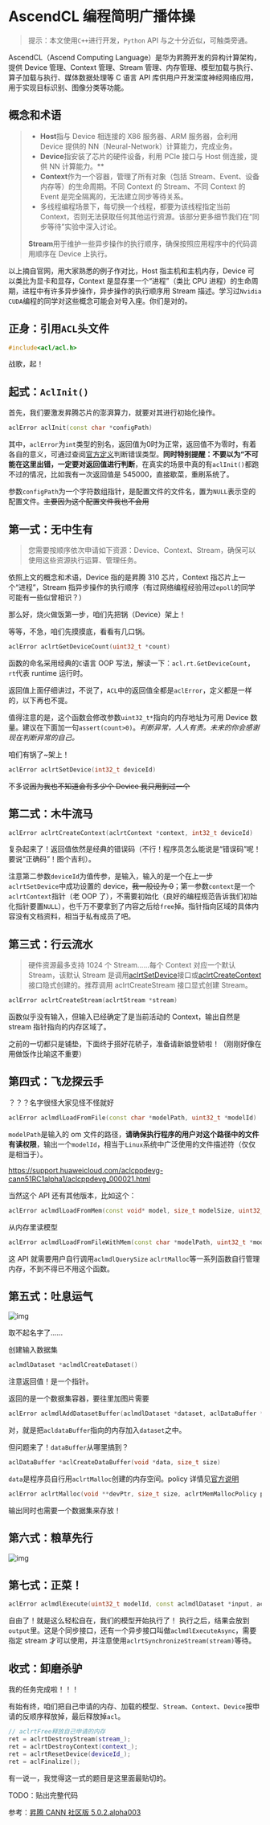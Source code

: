 # AscendCL 编程简明广播体操

> 提示：本文使用`C++`进行开发，`Python` API 与之十分近似，可触类旁通。

AscendCL（Ascend Computing Language）是华为昇腾开发的异构计算架构，提供 Device 管理、Context 管理、Stream 管理、内存管理、模型加载与执行、算子加载与执行、媒体数据处理等 C 语言 API 库供用户开发深度神经网络应用，用于实现目标识别、图像分类等功能。

## 概念和术语

> - **Host**指与 Device 相连接的 X86 服务器、ARM 服务器，会利用 Device 提供的 NN（Neural-Network）计算能力，完成业务。
> - **Device**指安装了芯片的硬件设备，利用 PCIe 接口与 Host 侧连接，提供 NN 计算能力。\*\*
> - **Context**作为一个容器，管理了所有对象（包括 Stream、Event、设备内存等）的生命周期。不同 Context 的 Stream、不同 Context 的 Event 是完全隔离的，无法建立同步等待关系。
> - 多线程编程场景下，每切换一个线程，都要为该线程指定当前 Context，否则无法获取任何其他运行资源。该部分更多细节我们在“同步等待”实验中深入讨论。
>
> **Stream**用于维护一些异步操作的执行顺序，确保按照应用程序中的代码调用顺序在 Device 上执行。

以上摘自官网，用大家熟悉的例子作对比，Host 指主机和主机内存，Device 可以类比为显卡和显存，Context 是显存里一个“进程”（类比 CPU 进程）的生命周期，进程中有许多异步操作，异步操作的执行顺序用 Stream 描述。学习过`Nvidia CUDA`编程的同学对这些概念可能会对号入座。你们是对的。

## 正身：引用`ACL`头文件

```cpp
#include<acl/acl.h>
```

战歌，起！

## 起式：`AclInit()`

首先，我们要激发昇腾芯片的澎湃算力，就要对其进行初始化操作。

```cpp
aclError aclInit(const char *configPath)
```

其中，`aclError`为`int`类型的别名，返回值为$0$时为正常，返回值不为零时，有着各自的意义，可通过查阅[官方定义](https://support.huaweicloud.com/devg-cpp-Atlas200DK202/atlasapi_07_0217.html)判断错误类型。**同时特别提醒：不要以为“不可能在这里出错，一定要对返回值进行判断**，在真实的场景中真的有`aclInit()`都跑不过的情况，比如我有一次返回值是 545000，直接歇菜，重刷系统了。

参数`configPath`为一个字符数组指针，是配置文件的文件名，置为`NULL`表示空的配置文件。~~主要因为这个配置文件我也不会用~~

## 第一式：无中生有

> 您需要按顺序依次申请如下资源：Device、Context、Stream，确保可以使用这些资源执行运算、管理任务。

依照上文的概念和术语，Device 指的是昇腾 310 芯片，Context 指芯片上一个“进程”，Stream 指异步操作的执行顺序（有过网络编程经验用过`epoll`的同学可能有一些似曾相识？）

那么好，烧火做饭第一步，咱们先把锅（Device）架上！

等等，不急，咱们先摸摸底，看看有几口锅。

```cpp
aclError aclrtGetDeviceCount(uint32_t *count)
```

函数的命名采用经典的`C`语言 OOP 写法，解读一下：`acl.rt.GetDeviceCount`，`rt`代表 runtime 运行时。

返回值上面仔细讲过，不说了，`ACL`中的返回值全都是`aclError`，定义都是一样的，以下再也不提。

值得注意的是，这个函数会修改参数`uint32_t*`指向的内存地址为可用 Device 数量。建议在下面加一句`assert(count>0)`。_判断异常，人人有责。未来的你会感谢现在判断异常的自己。_

咱们有锅了~架上！

```cpp
aclError aclrtSetDevice(int32_t deviceId)
```

不多说~~因为我也不知道会有多少个 Device 我只用到过一个~~

## 第二式：木牛流马

```cpp
aclError aclrtCreateContext(aclrtContext *context, int32_t deviceId)
```

复杂起来了！返回值依然是经典的错误码（不行！程序员怎么能说是“错误码”呢！要说“正确码”！图个吉利）。

注意第二参数`deviceId`为值传参，是输入，输入的是一个在上一步`aclrtSetDevice`中成功设置的 device，~~我一般设为 0~~；第一参数`context`是一个`aclrtContext`指针（老 OOP 了），不需要初始化（良好的编程规范告诉我们初始化指针要置`NULL`），也千万不要拿到了内容之后给`free`掉。指针指向区域的具体内容没有文档资料，相当于私有成员了吧。

## 第三式：行云流水

> 硬件资源最多支持 1024 个 Stream……每个 Context 对应一个默认 Stream，该默认 Stream 是调用[aclrtSetDevice](https://support.huaweicloud.com/devg-cpp-Atlas200DK202/atlasapi_07_0015.html)接口或[aclrtCreateContext](https://support.huaweicloud.com/devg-cpp-Atlas200DK202/atlasapi_07_0022.html)接口隐式创建的。推荐调用 aclrtCreateStream 接口显式创建 Stream。

```cpp
aclError aclrtCreateStream(aclrtStream *stream)
```

函数似乎没有输入，但输入已经确定了是当前活动的 Context，输出自然是 stream 指针指向的内存区域了。

之前的一切都只是铺垫，下面终于搭好花轿子，准备请新娘登轿啦！（刚刚好像在用做饭作比喻这不重要）

## 第四式：飞龙探云手

？？？名字很怪大家见怪不怪就好

```cpp
aclError aclmdlLoadFromFile(const char *modelPath, uint32_t *modelId)
```

`modelPath`是输入的 om 文件的路径，**请确保执行程序的用户对这个路径中的文件有读权限**，输出一个`modelId`，相当于`Linux`系统中广泛使用的文件描述符（仅仅是相当于）。

https://support.huaweicloud.com/aclcppdevg-cann51RC1alpha1/aclcppdevg_000021.html

当然这个 API 还有其他版本，比如这个：

```cpp
aclError aclmdlLoadFromMem(const void* model, size_t modelSize, uint32_t* modelId)
```

从内存里读模型

```cpp
aclError aclmdlLoadFromFileWithMem(const char *modelPath, uint32_t *modelId, void *workPtr, size_t workSize, void *weightPtr, size_t weightSize)
```

这 API 就需要用户自行调用`aclmdlQuerySize` `aclrtMalloc`等一系列函数自行管理内存，不到不得已不用这个函数。

## 第五式：吐息运气

![img](media/acl_developing/zh-cn_image_0000001208951970.png)

取不起名字了……

创建输入数据集

```cpp
aclmdlDataset *aclmdlCreateDataset()
```

注意返回值！是一个指针。

返回的是一个数据集容器，要往里加图片需要

```cpp
aclError aclmdlAddDatasetBuffer(aclmdlDataset *dataset, aclDataBuffer *dataBuffer)
```

对，就是把`acldataBuffer`指向的内存加入`dataset`之中。

但问题来了！`dataBuffer`从哪里搞到？

```cpp
aclDataBuffer *aclCreateDataBuffer(void *data, size_t size)
```

`data`是程序员自行用`aclrtMalloc`创建的内存空间。policy 详情见[官方说明](https://support.huaweicloud.com/devg-cpp-Atlas200DK202/atlasapi_07_0057.html)

```cpp
aclError aclrtMalloc(void **devPtr, size_t size, aclrtMemMallocPolicy policy)
```

输出同时也需要一个数据集来存放！

## 第六式：粮草先行

![img](media/acl_developing/zh-cn_image_0000001208791990.png)

## 第七式：正菜！

```cpp
aclError aclmdlExecute(uint32_t modelId, const aclmdlDataset *input, aclmdlDataset *output)
```

自由了！就是这么轻松自在，我们的模型开始执行了！ 执行之后，结果会放到`output`里。这是个同步接口，还有一个异步接口叫做`aclmdlExecuteAsync`，需要指定 stream 才可以使用，并注意使用`aclrtSynchronizeStream(stream)`等待。

## 收式：卸磨杀驴

我的任务完成啦！！！

有始有终，咱们把自己申请的内存、加载的模型、`Stream`、`Context`、`Device`按申请的反顺序释放掉，最后释放掉`acl`。

```cpp
// aclrtFree释放自己申请的内存
ret = aclrtDestroyStream(stream_);
ret = aclrtDestroyContext(context_);
ret = aclrtResetDevice(deviceId_);
ret = aclFinalize();
```

有一说一，我觉得这一式的题目是这里面最贴切的。

TODO：贴出完整代码

参考：[昇腾 CANN 社区版 5.0.2.alpha003](https://support.huaweicloud.com/aclcppdevg-cann502alpha3infer/atlasdevelopment_01_0001.html)
